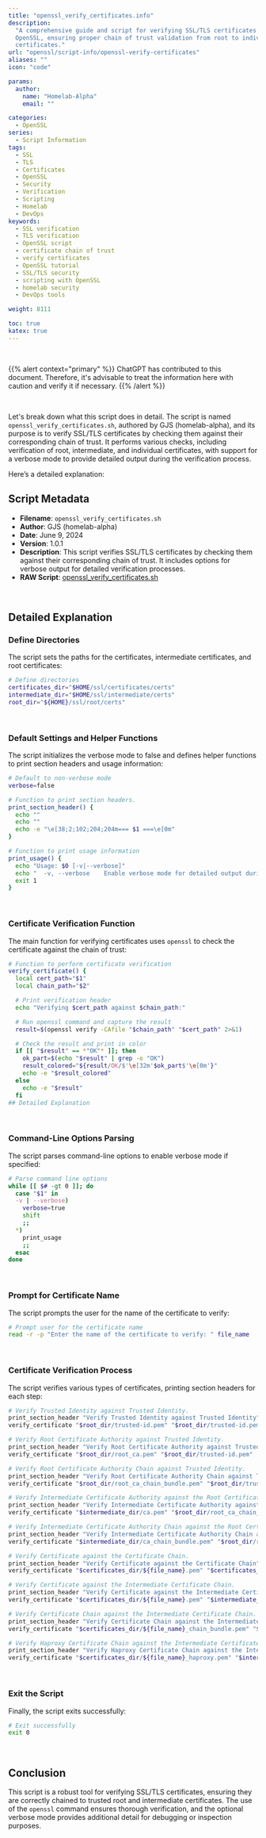 ```yaml
---
title: "openssl_verify_certificates.info"
description:
  "A comprehensive guide and script for verifying SSL/TLS certificates using
  OpenSSL, ensuring proper chain of trust validation from root to individual
  certificates."
url: "openssl/script-info/openssl-verify-certificates"
aliases: ""
icon: "code"

params:
  author:
    name: "Homelab-Alpha"
    email: ""

categories:
  - OpenSSL
series:
  - Script Information
tags:
  - SSL
  - TLS
  - Certificates
  - OpenSSL
  - Security
  - Verification
  - Scripting
  - Homelab
  - DevOps
keywords:
  - SSL verification
  - TLS verification
  - OpenSSL script
  - certificate chain of trust
  - verify certificates
  - OpenSSL tutorial
  - SSL/TLS security
  - scripting with OpenSSL
  - homelab security
  - DevOps tools

weight: 8111

toc: true
katex: true
---
```


<br />

{{% alert context="primary" %}}
ChatGPT has contributed to this document. Therefore, it's advisable to treat the
information here with caution and verify it if necessary. {{% /alert %}}

<br />

Let's break down what this script does in detail. The script is named
`openssl_verify_certificates.sh`, authored by GJS (homelab-alpha), and its
purpose is to verify SSL/TLS certificates by checking them against their
corresponding chain of trust. It performs various checks, including verification
of root, intermediate, and individual certificates, with support for a verbose
mode to provide detailed output during the verification process.

Here’s a detailed explanation:

## Script Metadata

- **Filename**: `openssl_verify_certificates.sh`
- **Author**: GJS (homelab-alpha)
- **Date**: June 9, 2024
- **Version**: 1.0.1
- **Description**: This script verifies SSL/TLS certificates by checking them
  against their corresponding chain of trust. It includes options for verbose
  output for detailed verification processes.
- **RAW Script**: [openssl_verify_certificates.sh]

<br />

## Detailed Explanation

### Define Directories

The script sets the paths for the certificates, intermediate certificates, and
root certificates:

```bash
# Define directories
certificates_dir="$HOME/ssl/certificates/certs"
intermediate_dir="$HOME/ssl/intermediate/certs"
root_dir="${HOME}/ssl/root/certs"
```

<br />

### Default Settings and Helper Functions

The script initializes the verbose mode to false and defines helper functions to
print section headers and usage information:

```bash
# Default to non-verbose mode
verbose=false

# Function to print section headers.
print_section_header() {
  echo ""
  echo ""
  echo -e "\e[38;2;102;204;204m=== $1 ===\e[0m"
}

# Function to print usage information
print_usage() {
  echo "Usage: $0 [-v|--verbose]"
  echo "  -v, --verbose    Enable verbose mode for detailed output during verification"
  exit 1
}
```

<br />

### Certificate Verification Function

The main function for verifying certificates uses `openssl` to check the
certificate against the chain of trust:

```bash
# Function to perform certificate verification
verify_certificate() {
  local cert_path="$1"
  local chain_path="$2"

  # Print verification header
  echo "Verifying $cert_path against $chain_path:"

  # Run openssl command and capture the result
  result=$(openssl verify -CAfile "$chain_path" "$cert_path" 2>&1)

  # Check the result and print in color
  if [[ "$result" == *"OK"* ]]; then
    ok_part=$(echo "$result" | grep -o "OK")
    result_colored="${result/OK/$'\e[32m'$ok_part$'\e[0m'}"
    echo -e "$result_colored"
  else
    echo -e "$result"
  fi
## Detailed Explanation
```

<br />

### Command-Line Options Parsing

The script parses command-line options to enable verbose mode if specified:

```bash
# Parse command line options
while [[ $# -gt 0 ]]; do
  case "$1" in
  -v | --verbose)
    verbose=true
    shift
    ;;
  *)
    print_usage
    ;;
  esac
done
```

<br />

### Prompt for Certificate Name

The script prompts the user for the name of the certificate to verify:

```bash
# Prompt user for the certificate name
read -r -p "Enter the name of the certificate to verify: " file_name
```

<br />

### Certificate Verification Process

The script verifies various types of certificates, printing section headers for
each step:

```bash
# Verify Trusted Identity against Trusted Identity.
print_section_header "Verify Trusted Identity against Trusted Identity"
verify_certificate "$root_dir/trusted-id.pem" "$root_dir/trusted-id.pem"

# Verify Root Certificate Authority against Trusted Identity.
print_section_header "Verify Root Certificate Authority against Trusted Identity"
verify_certificate "$root_dir/root_ca.pem" "$root_dir/trusted-id.pem"

# Verify Root Certificate Authority Chain against Trusted Identity.
print_section_header "Verify Root Certificate Authority Chain against Trusted Identity"
verify_certificate "$root_dir/root_ca_chain_bundle.pem" "$root_dir/trusted-id.pem"

# Verify Intermediate Certificate Authority against the Root Certificate Authority.
print_section_header "Verify Intermediate Certificate Authority against the Root Certificate Authority"
verify_certificate "$intermediate_dir/ca.pem" "$root_dir/root_ca_chain_bundle.pem"

# Verify Intermediate Certificate Authority Chain against the Root Certificate Authority Chain.
print_section_header "Verify Intermediate Certificate Authority Chain against the Root Certificate Authority Chain"
verify_certificate "$intermediate_dir/ca_chain_bundle.pem" "$root_dir/root_ca_chain_bundle.pem"

# Verify Certificate against the Certificate Chain.
print_section_header "Verify Certificate against the Certificate Chain"
verify_certificate "$certificates_dir/${file_name}.pem" "$certificates_dir/${file_name}_chain_bundle.pem"

# Verify Certificate against the Intermediate Certificate Chain.
print_section_header "Verify Certificate against the Intermediate Certificate Chain"
verify_certificate "$certificates_dir/${file_name}.pem" "$intermediate_dir/ca_chain_bundle.pem"

# Verify Certificate Chain against the Intermediate Certificate Chain.
print_section_header "Verify Certificate Chain against the Intermediate Certificate Chain"
verify_certificate "$certificates_dir/${file_name}_chain_bundle.pem" "$intermediate_dir/ca_chain_bundle.pem"

# Verify Haproxy Certificate Chain against the Intermediate Certificate Chain.
print_section_header "Verify Haproxy Certificate Chain against the Intermediate Certificate Chain"
verify_certificate "$certificates_dir/${file_name}_haproxy.pem" "$intermediate_dir/ca_chain_bundle.pem"
```

<br />

### Exit the Script

Finally, the script exits successfully:

```bash
# Exit successfully
exit 0
```

<br />

## Conclusion

This script is a robust tool for verifying SSL/TLS certificates, ensuring they
are correctly chained to trusted root and intermediate certificates. The use of
the `openssl` command ensures thorough verification, and the optional verbose
mode provides additional detail for debugging or inspection purposes.

[openssl_verify_certificates.sh]:
  https://raw.githubusercontent.com/homelab-alpha/openssl/main/openssl_verify_certificates.sh
